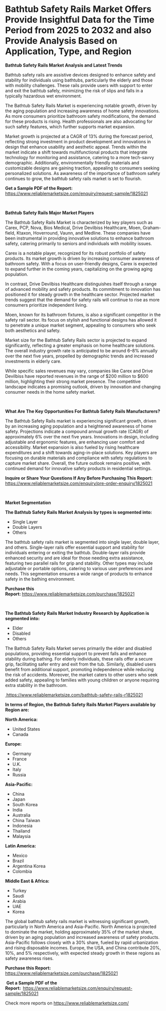 <p><h1>Bathtub Safety Rails Market Offers Provide Insightful Data for the Time Period from 2025 to 2032 and also Provide Analysis Based on Application, Type, and Region</h1></p><p><strong>Bathtub Safety Rails Market Analysis and Latest Trends</strong></p>
<p><p>Bathtub safety rails are assistive devices designed to enhance safety and stability for individuals using bathtubs, particularly the elderly and those with mobility challenges. These rails provide users with support to enter and exit the bathtub safely, minimizing the risk of slips and falls in a typically hazardous wet environment. </p><p>The Bathtub Safety Rails Market is experiencing notable growth, driven by the aging population and increasing awareness of home safety innovations. As more consumers prioritize bathroom safety modifications, the demand for these products is rising. Health professionals are also advocating for such safety features, which further supports market expansion.</p><p>Market growth is projected at a CAGR of 13% during the forecast period, reflecting strong investment in product development and innovations in design that enhance usability and aesthetic appeal. Trends within the market indicate a shift towards multifunctional products that integrate technology for monitoring and assistance, catering to a more tech-savvy demographic. Additionally, environmentally friendly materials and customizable designs are gaining traction, appealing to consumers seeking personalized solutions. As awareness of the importance of bathroom safety continues to grow, the bathtub safety rails market is set to flourish.</p></p>
<p><strong>Get a Sample PDF of the Report:&nbsp;</strong> <a href="https://www.reliablemarketsize.com/enquiry/request-sample/1825021?utm_campaign=3075&utm_medium=2&utm_source=Github&utm_content=ia&utm_term=04042025&utm_id=bathtub-safety-rails">https://www.reliablemarketsize.com/enquiry/request-sample/1825021</a></p>
<p>&nbsp;</p>
<p><strong>Bathtub Safety Rails Major Market Players</strong></p>
<p><p>The Bathtub Safety Rails Market is characterized by key players such as Carex, PCP, Nova, Bios Medical, Drive Devilbiss Healthcare, Moen, Graham-field, Ktaxon, Hoverround, Vaunn, and Medline. These companies have been instrumental in providing innovative solutions to enhance bathroom safety, catering primarily to seniors and individuals with mobility issues.</p><p>Carex is a notable player, recognized for its robust portfolio of safety products. Its market growth is driven by increasing consumer awareness of bathroom safety. With a focus on user-friendly designs, Carex is expected to expand further in the coming years, capitalizing on the growing aging population.</p><p>In contrast, Drive Devilbiss Healthcare distinguishes itself through a range of advanced mobility and safety products. Its commitment to innovation has positioned it for steady growth in the healthcare sector. Projected market trends suggest that the demand for safety rails will continue to rise as more consumers prioritize independent living.</p><p>Moen, known for its bathroom fixtures, is also a significant competitor in the safety rail sector. Its focus on stylish and functional designs has allowed it to penetrate a unique market segment, appealing to consumers who seek both aesthetics and safety.</p><p>Market size for the Bathtub Safety Rails sector is projected to expand significantly, reflecting a greater emphasis on home healthcare solutions. The overall industry growth rate is anticipated to be around 6–8% annually over the next five years, propelled by demographic trends and increased investments in elderly care.</p><p>While specific sales revenues may vary, companies like Carex and Drive Devilbiss have reported revenues in the range of $200 million to $600 million, highlighting their strong market presence. The competitive landscape indicates a promising outlook, driven by innovation and changing consumer needs in the home safety market.</p></p>
<p>&nbsp;</p>
<p><strong>What Are The Key Opportunities For Bathtub Safety Rails Manufacturers?</strong></p>
<p><p>The Bathtub Safety Rails market is experiencing significant growth, driven by an increasing aging population and a heightened awareness of home safety. Projections indicate a compound annual growth rate (CAGR) of approximately 6% over the next five years. Innovations in design, including adjustable and ergonomic features, are enhancing user comfort and accessibility. Market expansion is also fueled by rising healthcare expenditures and a shift towards aging-in-place solutions. Key players are focusing on durable materials and compliance with safety regulations to capture market share. Overall, the future outlook remains positive, with continued demand for innovative safety products in residential settings.</p></p>
<p><strong>Inquire or Share Your Questions If Any Before Purchasing This Report:</strong> <a href="https://www.reliablemarketsize.com/enquiry/pre-order-enquiry/1825021?utm_campaign=3075&utm_medium=2&utm_source=Github&utm_content=ia&utm_term=04042025&utm_id=bathtub-safety-rails">https://www.reliablemarketsize.com/enquiry/pre-order-enquiry/1825021</a></p>
<p>&nbsp;</p>
<p><strong>Market Segmentation</strong></p>
<p><strong>The Bathtub Safety Rails Market Analysis by types is segmented into:</strong></p>
<p><ul><li>Single Layer</li><li>Double Layers</li><li>Others</li></ul></p>
<p><p>The bathtub safety rails market is segmented into single layer, double layer, and others. Single-layer rails offer essential support and stability for individuals entering or exiting the bathtub. Double-layer rails provide enhanced security and are ideal for those needing extra assistance, featuring two parallel rails for grip and stability. Other types may include adjustable or portable options, catering to various user preferences and needs. This segmentation ensures a wide range of products to enhance safety in the bathing environment.</p></p>
<p><strong>Purchase this Report:&nbsp;</strong><a href="https://www.reliablemarketsize.com/purchase/1825021?utm_campaign=3075&utm_medium=2&utm_source=Github&utm_content=ia&utm_term=04042025&utm_id=bathtub-safety-rails">https://www.reliablemarketsize.com/purchase/1825021</a></p>
<p>&nbsp;</p>
<p><strong>The Bathtub Safety Rails Market Industry Research by Application is segmented into:</strong></p>
<p><ul><li>Elder</li><li>Disabled</li><li>Others</li></ul></p>
<p><p>The Bathtub Safety Rails Market serves primarily the elder and disabled populations, providing essential support to prevent falls and enhance stability during bathing. For elderly individuals, these rails offer a secure grip, facilitating safer entry and exit from the tub. Similarly, disabled users benefit from additional support, promoting independence while reducing the risk of accidents. Moreover, the market caters to other users who seek added safety, appealing to families with young children or anyone requiring extra stability in the bathroom.</p></p>
<p><a href="https://www.reliablemarketsize.com/bathtub-safety-rails-r1825021?utm_campaign=3075&utm_medium=2&utm_source=Github&utm_content=ia&utm_term=04042025&utm_id=bathtub-safety-rails">&nbsp;https://www.reliablemarketsize.com/bathtub-safety-rails-r1825021</a></p>
<p><strong>In terms of Region, the Bathtub Safety Rails Market Players available by Region are:</strong></p>
<p>
    <p> <strong> North America: </strong>
        <ul>
            <li>United States</li>
            <li>Canada</li>
        </ul>
        </p> 
    <p> <strong> Europe: </strong>
        <ul>
            <li>Germany</li>
            <li>France</li>
            <li>U.K.</li>
            <li>Italy</li>
            <li>Russia</li>
        </ul>
        </p> 
    <p> <strong> Asia-Pacific: </strong>
        <ul>
            <li>China</li>
            <li>Japan</li>
            <li>South Korea</li>
            <li>India</li>
            <li>Australia</li>
            <li>China Taiwan</li>
            <li>Indonesia</li>
            <li>Thailand</li>
            <li>Malaysia</li>
        </ul>
        </p> 
    <p> <strong> Latin America: </strong>
        <ul>
            <li>Mexico</li>
            <li>Brazil</li>
            <li>Argentina Korea</li>
            <li>Colombia</li>
        </ul>
        </p> 
    <p> <strong> Middle East & Africa: </strong>
        <ul>
            <li>Turkey</li>
            <li>Saudi</li>
            <li>Arabia</li>
            <li>UAE</li>
            <li>Korea</li>
        </ul>
    </p>
    </p>
<p><p>The global bathtub safety rails market is witnessing significant growth, particularly in North America and Asia-Pacific. North America is projected to dominate the market, holding approximately 35% of the market share, driven by an aging population and increased awareness of safety products. Asia-Pacific follows closely with a 30% share, fueled by rapid urbanization and rising disposable incomes. Europe, the USA, and China contribute 20%, 10%, and 5% respectively, with expected steady growth in these regions as safety awareness rises.</p></p>
<p><strong>Purchase this Report: </strong><a href="https://www.reliablemarketsize.com/purchase/1825021?utm_campaign=3075&utm_medium=2&utm_source=Github&utm_content=ia&utm_term=04042025&utm_id=bathtub-safety-rails">https://www.reliablemarketsize.com/purchase/1825021</a></p>
<p>&nbsp;<strong>Get a Sample PDF of the Report:&nbsp;&nbsp;</strong><a href="https://www.reliablemarketsize.com/enquiry/request-sample/1825021?utm_campaign=3075&utm_medium=2&utm_source=Github&utm_content=ia&utm_term=04042025&utm_id=bathtub-safety-rails">https://www.reliablemarketsize.com/enquiry/request-sample/1825021</a></p>
<p><strong></strong></p>
<p>Check more reports on <a href="https://www.reliablemarketsize.com/?utm_campaign=3075&utm_medium=2&utm_source=Github&utm_content=ia&utm_term=04042025&utm_id=bathtub-safety-rails">https://www.reliablemarketsize.com/</a></p>